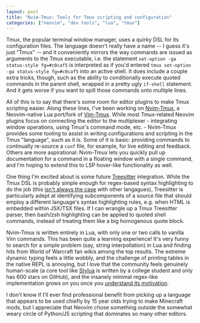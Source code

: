 ```yaml
---
layout: post
title: "Nvim-Tmux: Tools for Tmux scripting and configuration"
categories: ["neovim", "dev tools", "lua", "tmux"]
---
```

Tmux, the popular terminal window manager, uses a quirky DSL for its configuration files. The language doesn't really have a name -- I guess it's just "Tmux" -- and it conveniently mirrors the way commands are issued as arguments to the Tmux executable, i.e. the statement `set-option -ga status-style fg=#c0caf5` is interpreted as if you'd entered `tmux set-option -ga status-style fg=#c0caf5` into an active shell. It does include a couple extra tricks, though, such as the ability to conditionally execute quoted commands in the parent shell, wrapped in a pretty ugly `if-shell` statement. And it gets worse if you want to spill those commands onto multiple lines.

All of this is to say that there's some room for editor plugins to make Tmux scripting easier. Along these lines, I've been working on [Nvim-Tmux](https://github.com/jsstevenson/nvim-tmux), a Neovim-native Lua port/fork of [Vim-Tmux](https://github.com/tmux-plugins/vim-tmux). While most Tmux-related Neovim plugins focus on connecting the editor to the multiplexer - integrating window operations, using Tmux's command mode, etc. - Nvim-Tmux provides some tooling to assist in writing configurations and scripting in the Tmux "language", such as it is. Some of it is basic: providing commands to continually re-source a `conf` file, for example, for live editing and feedback. Others are more aspirational: Nvim-Tmux lets you quickly pull up documentation for a command in a floating window with a single command, and I'm hoping to extend this to LSP hover-like functionality as well.

One thing I'm excited about is some future [Treesitter](https://tree-sitter.github.io/tree-sitter/) integration. While the Tmux DSL is probably simple enough for regex-based syntax highlighting to do the job (this [isn't always the case](https://github.com/nvim-treesitter/nvim-treesitter/blob/master/assets/example-cpp.png) with other langagues), Treesitter is particularly adept at identifying subcomponents of a source file that should employ a different language's syntax highlighting rules, e.g. when HTML is embedded within JSX/TSX files. If I can wrangle up a Tmux Treesitter parser, then bash/zsh highlighting can be applied to quoted shell commands, instead of treating them like a big homogenous quote block.

Nvim-Tmux is written entirely in Lua, with only one or two calls to vanilla Vim commands. This has been quite a learning experience! It's very funny to search for a simple problem (say, string interpollation) in Lua and finding hits from World of Warcraft fan wikis among the top results. The extreme dynamic typing feels a little wobbly, and the challenge of printing tables in the native REPL is annoying, but I love that the community feels genuinely human-scale (a core tool like [Stylua](https://github.com/JohnnyMorganz/StyLua) is written by a college student and only has 600 stars on GitHub), and the insanely minimal regex-like implementation grows on you once you [understand its motivation](https://www.lua.org/pil/20.1.html).

I don't know if I'll ever find professional benefit from picking up a language that appears to be used chiefly by 15 year olds trying to make Minecraft mods, but I appreciate that Neovim chose something outside the somewhat weary circle of Python/JS scripting that dominates so many other editors.
